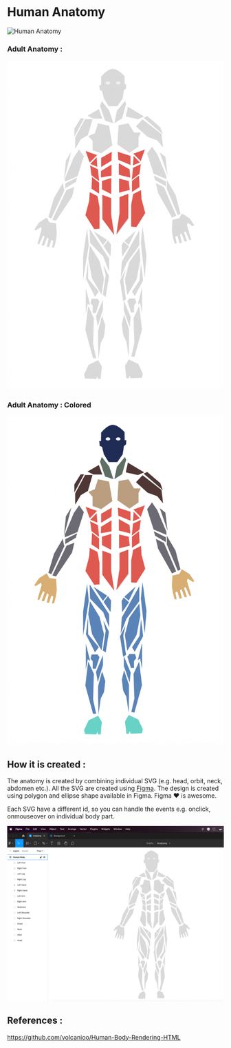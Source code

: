 # Human Anatomy

![Human Anatomy](images/Human%20Anatomy.gif?raw=true)

### Adult Anatomy :

![Adult Anatomy](images/adult-anatomy.png?raw=true)

### Adult Anatomy : Colored

![Adult Anatomy Colored](images/adult-anatomy-colored.png?raw=true)

## How it is created :
The anatomy is created by combining individual SVG (e.g. head, orbit, neck, abdomen etc.).
All the SVG are created using [Figma](https://www.figma.com). The design is created using polygon and ellipse shape available in Figma. Figma ❤️ is awesome.

Each SVG have a different id, so you can handle the events e.g. onclick, onmouseover on individual body part.

![Figma Design](images/figma-design.png?raw=true)

## References :
https://github.com/volcanioo/Human-Body-Rendering-HTML
